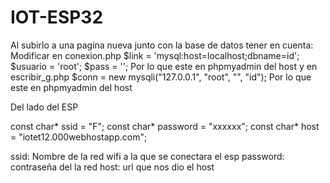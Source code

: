 # IOT-ESP32

Al subirlo a una pagina nueva junto con la base de datos tener en cuenta:
Modificar en conexion.php 
  $link = 'mysql:host=localhost;dbname=id';
  $usuario = 'root';
  $pass = '';
 Por lo que este en phpmyadmin del host
 y en escribir_g.php
 $conn = new mysqli("127.0.0.1", "root", "", "id");
 Por lo que este en phpmyadmin del host
 
Del lado del ESP
 
const char* ssid        = "F";
const char* password    = "xxxxxx";
const char* host        = "iotet12.000webhostapp.com";

ssid: Nombre de la red wifi a la que se conectara el esp
password: contraseña del la red
host: url que nos dio el host
